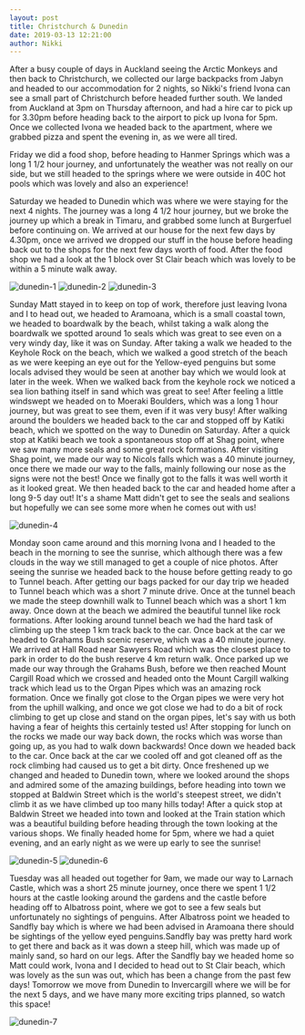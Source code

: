 ```yaml
---
layout: post
title: Christchurch & Dunedin
date: 2019-03-13 12:21:00
author: Nikki
---
```


After a busy couple of days in Auckland seeing the Arctic Monkeys and then back to Christchurch, we collected our large backpacks from Jabyn and headed to our accommodation for 2 nights, so Nikki's friend Ivona can see a small part of Christchurch before headed further south. We landed from Auckland at 3pm on Thursday afternoon, and had a hire car to pick up for 3.30pm before heading back to the airport to pick up Ivona for 5pm. Once we collected Ivona we headed back to the apartment, where we grabbed pizza and spent the evening in, as we were all tired. 

Friday we did a food shop, before heading to Hanmer Springs which was a long 1 1/2 hour journey, and unfortunately the weather was not really on our side, but we still headed to the springs where we were outside in 40C hot pools which was lovely and also an experience!

Saturday we headed to Dunedin which was where we were staying for the next 4 nights. The journey was a long 4 1/2 hour journey, but we broke the journey up which a break in Timaru, and grabbed some lunch at Burgerfuel before continuing on. We arrived at our house for the next few days by 4.30pm, once we arrived we dropped our stuff in the house before heading back out to the shops for the next few days worth of food. After the food shop we had a look at the 1 block over St Clair beach which was lovely to be within a 5 minute walk away. 

![dunedin-1](/assets/img/dunedin/1.jpg)
![dunedin-2](/assets/img/dunedin/2.jpg)
![dunedin-3](/assets/img/dunedin/3.jpg)

Sunday Matt stayed in to keep on top of work, therefore just leaving Ivona and I to head out, we headed to Aramoana, which is a small coastal town, we headed to boardwalk by the beach, whilst taking a walk along the boardwalk we spotted around 1o seals which was great to see even on a very windy day, like it was on Sunday. After taking a walk we headed to the Keyhole Rock on the beach, which we walked a good stretch of the beach as we were keeping an eye out for the Yellow-eyed penguins but some locals advised they would be seen at another bay which we would look at later in the week. When we walked back from the keyhole rock we noticed a sea lion bathing itself in sand which was great to see! After feeling a little windswept we headed on to Moeraki Boulders, which was a long 1 hour journey, but was great to see them, even if it was very busy! After walking around the boulders we headed back to the car and stopped off by Katiki beach, which we spotted on the way to Dunedin on Saturday. After a quick stop at Katiki beach we took a spontaneous stop off at Shag point, where we saw many more seals and some great rock formations. After visiting Shag point, we made our way to Nicols falls which was a 40 minute journey, once there we made our way to the falls, mainly following our nose as the signs were not the best! Once we finally got to the falls it was well worth it as it looked great. We then headed back to the car and headed home after a long 9-5 day out! It's a shame Matt didn't get to see the seals and sealions but hopefully we can see some more when he comes out with us!

![dunedin-4](/assets/img/dunedin/4.jpg)

Monday soon came around and this morning Ivona and I headed to the beach in the morning to see the sunrise, which although there was a few clouds in the way we still managed to get a couple of nice photos. After seeing the sunrise we headed back to the house before getting ready to go to Tunnel beach. After getting our bags packed for our day trip we headed to Tunnel beach which was a short 7 minute drive. Once at the tunnel beach we made the steep downhill walk to Tunnel beach which was a short 1 km away. Once down at the beach we admired the beautiful tunnel like rock formations. After looking around tunnel beach we had the hard task of climbing up the steep 1 km track back to the car. Once back at the car we headed to Grahams Bush scenic reserve, which was a 40 minute journey. We arrived at Hall Road near Sawyers Road which was the closest place to park in order to do the bush reserve 4 km return walk. Once parked up we made our way through the Grahams Bush, before we then reached Mount Cargill Road which we crossed and headed onto the Mount Cargill walking track which lead us to the Organ Pipes which was an amazing rock formation. Once we finally got close to the Organ pipes we were very hot from the uphill walking, and once we got close we had to do a bit of rock climbing to get up close and stand on the organ pipes, let's say with us both having a fear of heights this certainly tested us! After stopping for lunch on the rocks we made our way back down, the rocks which was worse than going up, as you had to walk down backwards! Once down we headed back to the car. Once back at the car we cooled off and got cleaned off as the rock climbing had caused us to get a bit dirty. Once freshened up we changed and headed to Dunedin town, where we looked around the shops and admired some of the amazing buildings, before heading into town we stopped at Baldwin Street which is the world's steepest street, we didn't climb it as we have climbed up too many hills today! After a quick stop at Baldwin Street we headed into town and looked at the Train station which was a beautiful building before heading through the town looking at the various shops. We finally headed home for 5pm, where we had a quiet evening, and an early night as we were up early to see the sunrise!

![dunedin-5](/assets/img/dunedin/5.jpg)
![dunedin-6](/assets/img/dunedin/6.jpg)

Tuesday was all headed out together for 9am, we made our way to Larnach Castle, which was a short 25 minute journey, once there we spent 1 1/2 hours at the castle looking around the gardens and the castle before heading off to Albatross point, where we got to see a few seals but unfortunately no sightings of penguins. After Albatross point we headed to Sandfly bay which is where we had been advised in Aramoana there should be sightings of the yellow eyed penguins.Sandfly bay was pretty hard work to get there and back as it was down a steep hill, which was made up of mainly sand, so hard on our legs. After the Sandfly bay we headed home so Matt could work, Ivona and I decided to head out to St Clair beach, which was lovely as the sun was out, which has been a change from the past few days! Tomorrow we move from Dunedin to Invercargill where we will be for the next 5 days, and we have many more exciting trips planned, so watch this space!

![dunedin-7](/assets/img/dunedin/7.jpg)